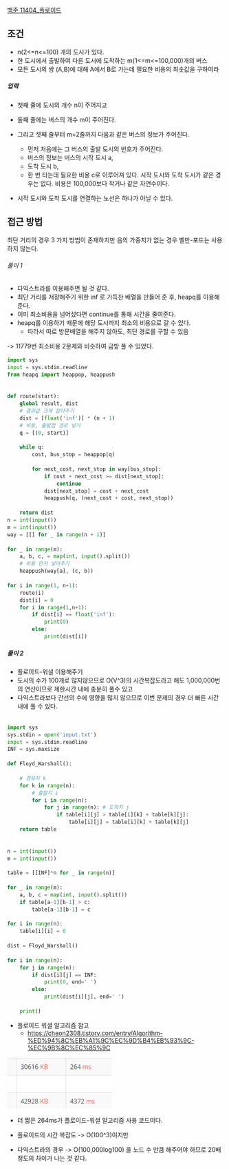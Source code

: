 
[백준 11404_플로이드](https://www.acmicpc.net/problem/11404)


## 조건

- n(2<=n<=100) 개의 도시가 있다.
- 한 도시에서 출발하여 다른 도시에 도착하는 m(1<=m<=100,000)개의 버스
- 모든 도시의 쌍 (A,B)에 대해 A에서 B로 가는데 필요한 비용의 최솟값을 구하여라



##### 입력

- 첫째 줄에 도시의 개수 n이 주어지고 
- 둘째 줄에는 버스의 개수 m이 주어진다. 
- 그리고 셋째 줄부터 m+2줄까지 다음과 같은 버스의 정보가 주어진다. 
	- 먼저 처음에는 그 버스의 출발 도시의 번호가 주어진다.
	- 버스의 정보는 버스의 시작 도시 a, 
	- 도착 도시 b, 
	- 한 번 타는데 필요한 비용 c로 이루어져 있다. 시작 도시와 도착 도시가 같은 경우는 없다. 비용은 100,000보다 작거나 같은 자연수이다.

- 시작 도시와 도착 도시를 연결하는 노선은 하나가 아닐 수 있다.




## 접근 방법

최단 거리의 경우 3 가지 방법이 존재하지만
음의 가중치가 없는 경우 벨만-포드는 사용하지 않는다.

###### 풀이 1

- 다익스트라를 이용해주면 될 것 같다.
- 최단 거리를 저장해주기 위한 inf 로 가득찬 배열을 만들어 준 후, heapq를 이용해준다.
- 이미 최소비용을 넘어섰다면 continue를 통해 시간을 줄여준다.
- heapq를 이용하기 때문에 해당 도시까지 최소의 비용으로 갈 수 있다.
	- 따라서 따로 방문배열을 해주지 않아도, 최단 경로를 구할 수 있음

-> 11779번 최소비용 2문제와 비슷하여 금방 풀 수 있었다.


```python
import sys
input = sys.stdin.readline
from heapq import heappop, heappush


def route(start):
    global result, dist
    # 결과값 크게 잡아주기
    dist = [float('inf')] * (n + 1)
    # 비용, 출발점 경로 넣기
    q = [(0, start)]

    while q:
        cost, bus_stop = heappop(q)

        for next_cost, next_stop in way[bus_stop]:
            if cost + next_cost >= dist[next_stop]:
                continue
            dist[next_stop] = cost + next_cost
            heappush(q, (next_cost + cost, next_stop))

    return dist
n = int(input())
m = int(input())
way = [[] for _ in range(n + 1)]

for _ in range(m):
    a, b, c, = map(int, input().split())
    # 비용 먼저 넣어주기
    heappush(way[a], (c, b))

for i in range(1, n+1):
    route(i)
    dist[i] = 0
    for i in range(1,n+1):
        if dist[i] == float('inf'):
            print(0)
        else:
            print(dist[i])


```



##### 풀이 2

- 플로이드-워셜 이용해주기
- 도시의 수가 100개로 많지않으므로 O(V^3)의 시간복잡도라고 해도 1,000,000번의 연산이므로 제한시간 내에 충분히 풀수 있고 
- 다익스트라보다 간선의 수에 영향을 많지 않으므로 이번 문제의 경우 더 빠른 시간내에 풀 수 있다.



```python

import sys  
sys.stdin = open('input.txt')  
input = sys.stdin.readline  
INF = sys.maxsize  
  
def Floyd_Warshall():  
  
    # 경유지 k  
    for k in range(n):  
        # 출발지 i  
        for i in range(n):  
            for j in range(n): # 도착지 j  
                if table[i][j] > table[i][k] + table[k][j]:  
                    table[i][j] = table[i][k] + table[k][j]  
    return table  
  
  
n = int(input())  
m = int(input())  
  
table = [[INF]*n for _ in range(n)]  
  
for _ in range(m):  
    a, b, c = map(int, input().split())  
    if table[a-1][b-1] > c:  
        table[a-1][b-1] = c  
  
for i in range(n):  
    table[i][i] = 0  
  
dist = Floyd_Warshall()  
  
for i in range(n):  
    for j in range(n):  
        if dist[i][j] == INF:  
            print(0, end=' ')  
        else:  
            print(dist[i][j], end=' ')  
  
    print()
```


- 플로이드 워셜 알고리즘 참고
	- https://cheon2308.tistory.com/entry/Algorithm-%ED%94%8C%EB%A1%9C%EC%9D%B4%EB%93%9C-%EC%9B%8C%EC%85%9C

![](assets/Pasted%20image%2020221218170302.png)

- 더 짧은 264ms가 플로이드-워셜 알고리즘 사용 코드이다.

- 플로이드의 시간 복잡도 -> O(100^3)이지만
- 다익스트라의 경우 -> O(100,000log100) 을 노드 수 만큼 해주어야 하므로 20배 정도의 차이가 나는 것 같다.